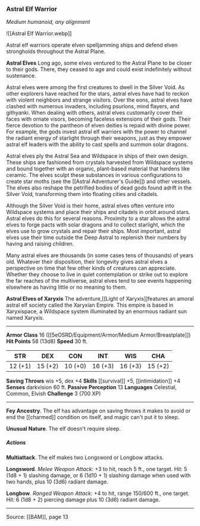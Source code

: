 ### Astral Elf Warrior
_Medium humanoid, any alignment_

![[Astral Elf Warrior.webp]]

Astral elf warriors operate elven spelljamming ships and defend elven strongholds throughout the Astral Plane.


**Astral Elves** Long ago, some elves ventured to the Astral Plane to be closer to their gods. There, they ceased to age and could exist indefinitely without sustenance.

Astral elves were among the first creatures to dwell in the Silver Void. As other explorers have reached for the stars, astral elves have had to reckon with violent neighbors and strange visitors. Over the eons, astral elves have clashed with numerous invaders, including psurlons, mind flayers, and githyanki. When dealing with others, astral elves customarily cover their faces with ornate visors, becoming faceless extensions of their gods. Their fierce devotion to the pantheon of elven deities is repaid with divine power. For example, the gods invest astral elf warriors with the power to channel the radiant energy of starlight through their weapons, just as they empower astral elf leaders with the ability to cast spells and summon solar dragons.

Astral elves ply the Astral Sea and Wildspace in ships of their own design. These ships are fashioned from crystals harvested from Wildspace systems and bound together with an organic, plant-based material that hardens like ceramic. The elves sculpt these substances in various configurations to create star moths (see the [[Astral Adventurer's Guide]]) and other vessels. The elves also reshape the petrified bodies of dead gods found adrift in the Silver Void, transforming them into floating cities and citadels.

Although the Silver Void is their home, astral elves often venture into Wildspace systems and place their ships and citadels in orbit around stars. Astral elves do this for several reasons. Proximity to a star allows the astral elves to forge pacts with solar dragons and to collect starlight, which the elves use to grow crystals and repair their ships. Most important, astral elves use their time outside the Deep Astral to replenish their numbers by having and raising children.

Many astral elves are thousands (in some cases tens of thousands) of years old. Whatever their disposition, their longevity gives astral elves a perspective on time that few other kinds of creatures can appreciate. Whether they choose to live in quiet contemplation or strike out to explore the far reaches of the multiverse, astral elves tend to see events happening elsewhere as having little or no meaning to them.

**Astral Elves of Xaryxis** The adventure,[[Light of Xaryxis]]features an amoral astral elf society called the Xaryxian Empire. This empire is based in Xaryxispace, a Wildspace system illuminated by an enormous radiant sun named Xaryxis.






---

**Armor Class** 16 ([[5eOSRD/Equipment/Armor/Medium Armor/Breastplate]])
**Hit Points** 58 (13d8)
**Speed** 30 ft.

| STR     | DEX     | CON     | INT     | WIS     | CHA     |
|---------|---------|---------|---------|---------|---------|
| 12 (+1) | 15 (+2) | 10 (+0) | 16 (+3) | 16 (+3) | 15 (+2) |

**Saving Throws** wis +5, dex +4
**Skills** [[survival]] +5, [[intimidation]] +4
**Senses** darkvision 60 ft.
**Passive Perception** 13
**Languages** Celestial, Common, Elvish
**Challenge** 3 (700 XP)

---

**Fey Ancestry**. The elf has advantage on saving throws it makes to avoid or end the [[charmed]] condition on itself, and magic can't put it to sleep.

**Unusual Nature**. The elf doesn't require sleep.

##### Actions
**Multiattack**. The elf makes two Longsword or Longbow attacks.

**Longsword**. _Melee Weapon Attack:_ +3 to hit, reach 5 ft., one target. Hit: 5 (1d8 + 1) slashing damage, or 6 (1d10 + 1) slashing damage when used with two hands, plus 10 (3d6) radiant damage.

**Longbow**. _Ranged Weapon Attack:_ +4 to hit, range 150/600 ft., one target. Hit: 6 (1d8 + 2) piercing damage plus 10 (3d6) radiant damage.


---

Source: [[BAM]], page 13